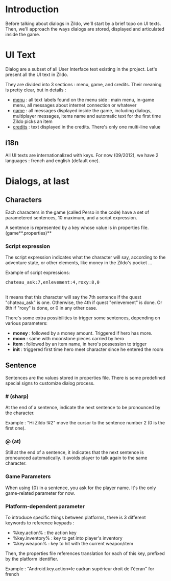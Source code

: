 

# Introduction #

Before talking about dialogs in Zildo, we'll start by a brief topo on UI texts. Then, we'll approach the ways dialogs are stored, displayed and articulated inside the game.

# UI Text #

Dialog are a subset of all User Interface text existing in the project. Let's present all the UI text in Zildo.

They are divided into 3 sections : menu, game, and credits. Their meaning is pretty clear, but in details :
  * [menu](http://code.google.com/p/zildo/source/browse/trunk/zildo/src/zildo/resource/bundle/menu.properties) : all text labels found on the menu side : main menu, in-game menu, all messages about internet connection or whatever
  * [game](http://code.google.com/p/zildo/source/browse/trunk/zildo/src/zildo/resource/bundle/game.properties) : all messages displayed inside the game, including dialogs, multiplayer messages, items name and automatic text for the first time Zildo picks an item
  * [credits](http://code.google.com/p/zildo/source/browse/trunk/zildo/src/zildo/resource/bundle/credits.properties) : text displayed in the credits. There's only one multi-line value

## i18n ##

All UI texts are internationalized with keys. For now (09/2012), we have 2 languages : french and english (default one).

# Dialogs, at last #

## Characters ##

Each characters in the game (called Perso in the code) have a set of parametered sentences, 10 maximum, and a script expression.

A sentence is represented by a key whose value is in properties file. (game**.properties)**

### Script expression ###
The script expression indicates what the character will say, according to the adventure state, or other elements, like money in the Zildo's pocket ...

Example of script expressions:
<pre>
chateau_ask:7,enlevement:4,roxy:8,0<br>
</pre>

It means that this character will say the 7th sentence if the quest "chateau\_ask" is one. Otherwise, the 4th if quest "enlevement" is done. Or 8th if "roxy" is done, or 0 in any other case.

There's some extra possibilities to trigger some sentences, depending on various parameters:
  * **money** : followed by a money amount. Triggered if hero has more.
  * **moon** : same with moonstone pieces carried by hero
  * **item** : followed by an item name, in hero's possession to trigger
  * **init** : triggered first time hero meet character since he entered the room

## Sentence ##

Sentences are the values stored in properties file. There is some predefined special signs to customize dialog process.

### # (sharp) ###

At the end of a sentence, indicate the next sentence to be pronounced by the character.

Example : "Hi Zildo !#2" move the cursor to the sentence number 2 (0 is the first one).

### @ (at) ###

Still at the end of a sentence, it indicates that the next sentence is pronounced automatically. It avoids player to talk again to the same character.

### Game Parameters ###

When using {0} in a sentence, you ask for the player name. It's the only game-related parameter for now.

### Platform-dependent parameter ###

To introduce specific things between platforms, there is 3 different keywords to reference keypads :
  * %key.action% : the action key
  * %key.inventory% : key to get into player's inventory
  * %key.weapon% : key to hit with the current weapon/item

Then, the properties file references translation for each of this key, prefixed by the platform identifier.

Example : "Android.key.action=le cadran supérieur droit de l'écran" for french